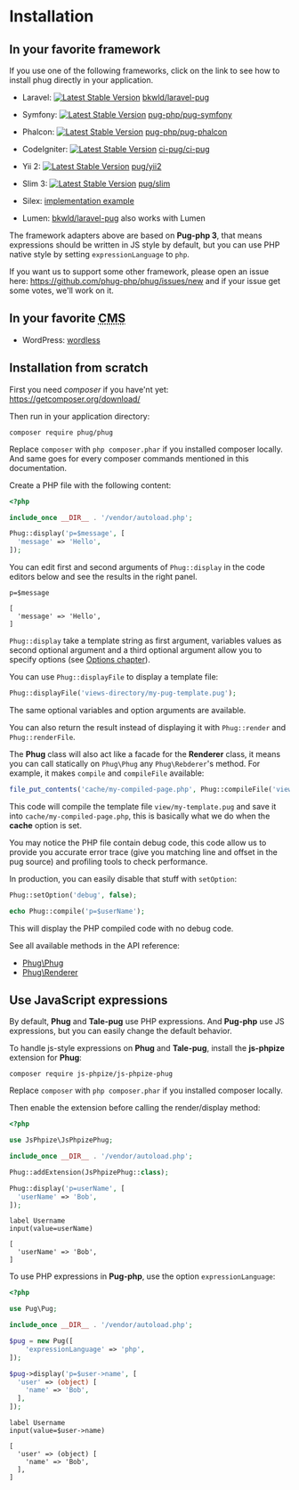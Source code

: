 # Installation

## In your favorite framework

If you use one of the following frameworks, click on the link to see how to install
phug directly in your application.

- Laravel:
[![Latest Stable Version](https://poser.pugx.org/bkwld/laravel-pug/v/stable.png)](https://packagist.org/packages/bkwld/laravel-pug)
[bkwld/laravel-pug](https://github.com/BKWLD/laravel-pug)

- Symfony:
[![Latest Stable Version](https://poser.pugx.org/pug-php/pug-symfony/v/stable.png)](https://packagist.org/packages/pug-php/pug-symfony)
[pug-php/pug-symfony](https://github.com/pug-php/pug-symfony)

- Phalcon:
[![Latest Stable Version](https://poser.pugx.org/pug-php/pug-phalcon/v/stable.png)](https://packagist.org/packages/pug-php/pug-phalcon)
[pug-php/pug-phalcon](https://github.com/pug-php/pug-phalcon)

- CodeIgniter:
[![Latest Stable Version](https://poser.pugx.org/ci-pug/ci-pug/v/stable.png)](https://packagist.org/packages/ci-pug/ci-pug)
[ci-pug/ci-pug](https://github.com/pug-php/ci-pug-engine)

- Yii 2:
[![Latest Stable Version](https://poser.pugx.org/pug/yii2/v/stable.png)](https://packagist.org/packages/pug/yii2)
[pug/yii2](https://github.com/pug-php/pug-yii2)

- Slim 3:
[![Latest Stable Version](https://poser.pugx.org/pug/slim/v/stable.png)](https://packagist.org/packages/pug/slim)
[pug/slim](https://github.com/pug-php/pug-slim)

- Silex: [implementation example](https://gist.github.com/kylekatarnls/ba13e4361ab14f4ff5d2a5775eb0cc10)

- Lumen: [bkwld/laravel-pug](https://github.com/BKWLD/laravel-pug#use-in-lumen) also works with Lumen

The framework adapters above are based on **Pug-php 3**, that means expressions
should be written in JS style by default, but you can use PHP native style by
setting `expressionLanguage` to `php`.

If you want us to support some other framework, please open an issue here:
https://github.com/phug-php/phug/issues/new and if your issue get some votes,
we'll work on it.

## In your favorite <acronym title="Content Management System">CMS</acronym>

- WordPress: [wordless](https://github.com/welaika/wordless)

## Installation from scratch

First you need *composer* if you have'nt yet: https://getcomposer.org/download/

Then run in your application directory:
```shell
composer require phug/phug
```

Replace `composer` with `php composer.phar` if you installed composer locally.
And same goes for every composer commands mentioned in this documentation.

Create a PHP file with the following content:
```php
<?php

include_once __DIR__ . '/vendor/autoload.php';

Phug::display('p=$message', [
  'message' => 'Hello',
]);
```

You can edit first and second arguments of `Phug::display` in the code editors
below and see the results in the right panel.

```phug
p=$message
```
```vars
[
  'message' => 'Hello',
]
```

`Phug::display` take a template string as first argument, variables values
as second optional argument  and a third optional argument allow you to specify
options (see [Options chapter](#options)).

You can use `Phug::displayFile` to display a template file:
```php
Phug::displayFile('views-directory/my-pug-template.pug');
```
The same optional variables and option arguments are available.

You can also return the result instead of displaying it with `Phug::render`
and `Phug::renderFile`.

The **Phug** class will also act like a facade for the **Renderer** class, it means
you can call statically on `Phug\Phug` any `Phug\Rebderer`'s method. For example,
it makes `compile` and `compileFile` available:

```php
file_put_contents('cache/my-compiled-page.php', Phug::compileFile('view/my-template.pug'));
```

This code will compile the template file `view/my-template.pug` and save it into
`cache/my-compiled-page.php`, this is basically what we do when the **cache**
option is set.

You may notice the PHP file contain debug code, this code allow us to provide
you accurate error trace (give you matching line and offset in the pug source)
and profiling tools to check performance.

In production, you can easily disable that stuff with `setOption`:

```php
Phug::setOption('debug', false);

echo Phug::compile('p=$userName');
```

This will display the PHP compiled code with no debug code.

See all available methods in the API reference:
- [Phug\Phug](https://phug.selfbuild.fr/api/classes/Phug.Phug.html)
- [Phug\Renderer](https://phug.selfbuild.fr/api/classes/Phug.Renderer.html)

## Use JavaScript expressions

By default, **Phug** and **Tale-pug** use PHP expressions. And **Pug-php**
use JS expressions, but you can easily change the default behavior.

To handle js-style expressions on **Phug** and **Tale-pug**, install the
**js-phpize** extension for **Phug**:
```shell
composer require js-phpize/js-phpize-phug
```

Replace `composer` with `php composer.phar` if you installed composer locally.

Then enable the extension before calling the render/display method:
```php
<?php

use JsPhpize\JsPhpizePhug;

include_once __DIR__ . '/vendor/autoload.php';

Phug::addExtension(JsPhpizePhug::class);

Phug::display('p=userName', [
  'userName' => 'Bob',
]);

```

```pug
label Username
input(value=userName)
```
```vars
[
  'userName' => 'Bob',
]
```

To use PHP expressions in **Pug-php**, use the option `expressionLanguage`:

```php
<?php

use Pug\Pug;

include_once __DIR__ . '/vendor/autoload.php';

$pug = new Pug([
    'expressionLanguage' => 'php',
]);

$pug->display('p=$user->name', [
  'user' => (object) [
    'name' => 'Bob',        
  ],
]);
```

```phug
label Username
input(value=$user->name)
```
```vars
[
  'user' => (object) [
    'name' => 'Bob',        
  ],
]
```
